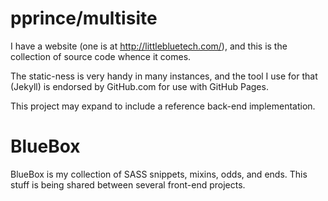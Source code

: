 
pprince/multisite
=================

I have a website (one is at http://littlebluetech.com/), and this is the
collection of source code whence it comes.

The static-ness is very handy in many instances, and the tool I use for that
(Jekyll) is endorsed by GitHub.com for use with GitHub Pages.

This project may expand to include a reference back-end implementation.


BlueBox
=======

BlueBox is my collection of SASS snippets, mixins, odds, and ends.  This stuff
is being shared between several front-end projects.

